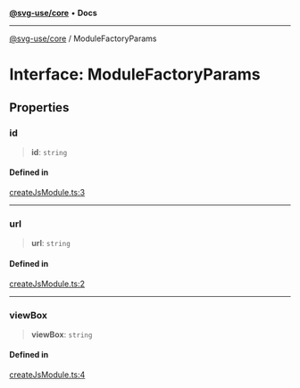 [**@svg-use/core**](../README.md) • **Docs**

---

[@svg-use/core](../README.md) / ModuleFactoryParams

# Interface: ModuleFactoryParams

## Properties

### id

> **id**: `string`

#### Defined in

[createJsModule.ts:3](https://github.com/fpapado/svg-use/blob/31bdbf817fed6f833319eb6d8ff0a7093c11f6f2/packages/core/src/createJsModule.ts#L3)

---

### url

> **url**: `string`

#### Defined in

[createJsModule.ts:2](https://github.com/fpapado/svg-use/blob/31bdbf817fed6f833319eb6d8ff0a7093c11f6f2/packages/core/src/createJsModule.ts#L2)

---

### viewBox

> **viewBox**: `string`

#### Defined in

[createJsModule.ts:4](https://github.com/fpapado/svg-use/blob/31bdbf817fed6f833319eb6d8ff0a7093c11f6f2/packages/core/src/createJsModule.ts#L4)
